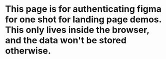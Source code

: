 # This page is for authenticating figma for one shot for landing page demos. This only lives inside the browser, and the data won't be stored otherwise.
